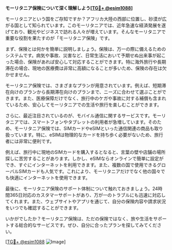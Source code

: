 **モーリタニア保険について深く理解しよう[[TG💪+ @esim1088](https://t.me/s/esim1088)]**

モーリタニアという国をご存知ですか？アフリカ大陸の西部に位置し、砂漠が広がる国として知られています。このモーリタニアでは、近年急速な経済発展を遂げており、観光やビジネスで訪れる人々が増えています。そんなモーリタニアで重要な役割を果たすのが「モーリタニア保険」です。

まず、保険とは何かを簡単に説明しましょう。保険は、万一の際に備えるためのシステムです。病気や事故、災害など、日常生活において予期せぬ出来事が起こった場合、保険があれば安心して対応することができます。特に海外旅行や長期滞在の場合、現地の医療費は非常に高額になることが多いため、保険の存在は欠かせません。

モーリタニア保険では、さまざまなプランが用意されています。例えば、短期滞在向けのプランから長期滞在向けのプランまで、ニーズに合わせて選ぶことができます。また、医療保障だけでなく、旅行中のケガや事故に対する補償も含まれているため、安心してモーリタニアでの生活や旅行を楽しむことができます。

さらに、最近注目されているのが、モバイル通信に関するサービスです。モーリタニアでは、スマートフォンやタブレットの利用者が急増しています。そのため、モーリタニア保険では、SIMカードやeSIMといった通信関連の商品も取り扱っています。特に、eSIMは物理的なカードを持ち歩く必要がないため、旅行者には非常に便利です。

例えば、旅行中に現地のSIMカードを購入するとなると、言葉の壁や店舗の場所探しに苦労することがあります。しかし、eSIMならオンラインで簡単に設定ができ、すぐにインターネットを利用できます。また、複数の国で使用できるグローバルSIMカードも人気です。これにより、モーリタニアだけでなく他の国々でも快適にインターネットを使用できます。

最後に、モーリタニア保険のサポート体制について触れておきましょう。24時間365日対応のカスタマーサポートがあり、万が一のトラブルにも迅速に対応してくれます。また、ウェブサイトやアプリを通じて、自分の保険内容や請求状況をいつでも確認することができます。

いかがでしたか？モーリタニア保険は、ただの保険ではなく、旅や生活をサポートする総合的なサービスです。ぜひ、自分に合ったプランを探してみてください。

[[TG💪+ @esim1088](https://t.me/s/esim1088) ![Image](https://i.postimg.cc/Y0z9fWf4/image.png)]